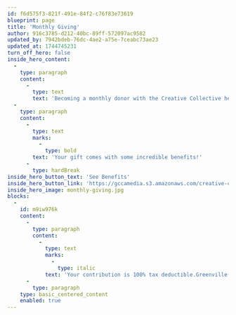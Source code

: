 ```yaml
---
id: f6d575f3-821f-491e-84f2-c76f83e73619
blueprint: page
title: 'Monthly Giving'
author: 916c3785-d212-40bc-89ff-572097ac9582
updated_by: 7942bdeb-76dc-4ae2-a75e-7ceabc73ae23
updated_at: 1744745231
turn_off_hero: false
inside_hero_content:
  -
    type: paragraph
    content:
      -
        type: text
        text: 'Becoming a monthly donor with the Creative Collective helps to change lives. GCCA’s monthly giving program donations go to support our Aspiring Artist programs, Brandon Fellowship, summer camps, our art school and scholarships, and our staff. Every dollar helps all to have access to art.'
  -
    type: paragraph
    content:
      -
        type: text
        marks:
          -
            type: bold
        text: 'Your gift comes with some incredible benefits!'
      -
        type: hardBreak
inside_hero_button_text: 'See Benefits'
inside_hero_button_link: 'https://gccamedia.s3.amazonaws.com/creative-collective-monthly-benefits-flyer.pdf'
inside_hero_image: monthly-giving.jpg
blocks:
  -
    id: m9iw976k
    content:
      -
        type: paragraph
        content:
          -
            type: text
            marks:
              -
                type: italic
            text: 'Your contribution is 100% tax deductible.Greenville Center for Creative Arts is a non-profit organization as described in Section 501(c)(3) of the Internal Revenue Code; Tax ID #46-5542692'
      -
        type: paragraph
    type: basic_centered_content
    enabled: true
---
```

